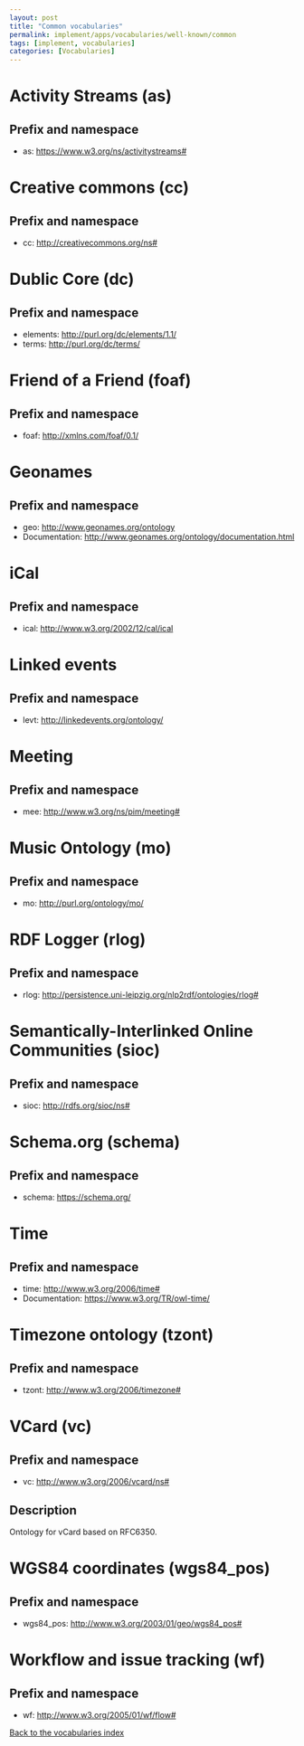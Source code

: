 ```yaml
---
layout: post
title: "Common vocabularies"
permalink: implement/apps/vocabularies/well-known/common
tags: [implement, vocabularies]
categories: [Vocabularies]
---
```


# <a id="as"/> Activity Streams (as)

## Prefix and namespace
- as: https://www.w3.org/ns/activitystreams#

# <a id="cc"/> Creative commons (cc)

## Prefix and namespace
- cc: http://creativecommons.org/ns#

# <a id="dc"/> Dublic Core (dc)

## Prefix and namespace
- elements: http://purl.org/dc/elements/1.1/
- terms: http://purl.org/dc/terms/

# <a id="foaf"/> Friend of a Friend (foaf)

## Prefix and namespace
- foaf: http://xmlns.com/foaf/0.1/

# <a id="geonames"/> Geonames

## Prefix and namespace
- geo: http://www.geonames.org/ontology
- Documentation: http://www.geonames.org/ontology/documentation.html

# <a id="ical"/> iCal

## Prefix and namespace
- ical: http://www.w3.org/2002/12/cal/ical

# <a id="levt"/> Linked events

## Prefix and namespace
- levt: http://linkedevents.org/ontology/

# <a id="meeting"/> Meeting

## Prefix and namespace
- mee: http://www.w3.org/ns/pim/meeting#

# <a id="mo"/> Music Ontology (mo)

## Prefix and namespace
- mo: http://purl.org/ontology/mo/

# <a id="rlog"/> RDF Logger (rlog)

## Prefix and namespace
- rlog: http://persistence.uni-leipzig.org/nlp2rdf/ontologies/rlog#

# <a id="sioc"/> Semantically-Interlinked Online Communities (sioc)

## Prefix and namespace
- sioc: http://rdfs.org/sioc/ns#

# <a id="schema"/> Schema.org (schema)

## Prefix and namespace
- schema: https://schema.org/

# <a id="time"/> Time

## Prefix and namespace
- time: http://www.w3.org/2006/time#
- Documentation: https://www.w3.org/TR/owl-time/

# <a id="tzont"/> Timezone ontology (tzont)

## Prefix and namespace
- tzont: http://www.w3.org/2006/timezone#

# <a id="vc"/> VCard (vc)

## Prefix and namespace
- vc: http://www.w3.org/2006/vcard/ns#

## Description

Ontology for vCard based on RFC6350.

# <a id="wgs84"/> WGS84 coordinates (wgs84_pos)

## Prefix and namespace
- wgs84_pos: http://www.w3.org/2003/01/geo/wgs84_pos#

# <a id="wf"/> Workflow and issue tracking (wf)

## Prefix and namespace
- wf: http://www.w3.org/2005/01/wf/flow#

[Back to the vocabularies index](/implement/apps/vocabularies/well-known)

